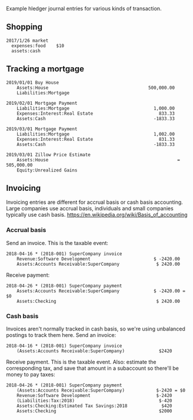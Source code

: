 Example hledger journal entries for various kinds of transaction.
 
## Shopping

```hledger
2017/1/26 market
  expenses:food    $10
  assets:cash
```

## Tracking a mortgage

```hledger
2019/01/01 Buy House
    Assets:House                                      500,000.00
    Liabilities:Mortgage

2019/02/01 Mortgage Payment
    Liabilities:Mortgage                                1,000.00
    Expenses:Interest:Real Estate                         833.33
    Assets:Cash                                         -1833.33

2019/03/01 Mortgage Payment
    Liabilities:Mortgage                                1,002.00
    Expenses:Interest:Real Estate                         831.33
    Assets:Cash                                         -1833.33

2019/03/01 Zillow Price Estimate
    Assets:House                                                 = 505,000.00
    Equity:Unrealized Gains
```

## Invoicing

Invoicing entries are different for accrual basis or cash basis accounting.
Large companies use accrual basis, individuals and small companies typically use cash basis.
https://en.wikipedia.org/wiki/Basis_of_accounting

### Accrual basis

Send an invoice. This is the taxable event:

    2018-04-16 * (2018-001) SuperCompany invoice
        Revenue:Software Development                        $ -2420.00
        Assets:Accounts Receivable:SuperCompany              $ 2420.00

Receive payment:

    2018-04-26 * (2018-001) SuperCompany payment
        Assets:Accounts Receivable:SuperCompany             $ -2420.00 = $0
        Assets:Checking                                      $ 2420.00

### Cash basis

Invoices aren't normally tracked in cash basis, so we're using unbalanced postings to track them here.
Send an invoice:

    2018-04-16 * (2018-001) SuperCompany invoice
        (Assets:Accounts Receivable:SuperCompany)             $2420

Receive payment. This is the taxable event.
Also: estimate the corresponding tax, and save that amount in a subaccount so there'll be money to pay taxes:

    2018-04-26 * (2018-001) SuperCompany payment
        (Assets:Accounts Receivable:SuperCompany)            $-2420 = $0
        Revenue:Software Development                         $-2420
        (Liabilities:Tax:2018)                                $-420
        Assets:Checking:Estimated Tax Savings:2018             $420
        Assets:Checking                                       $2000
